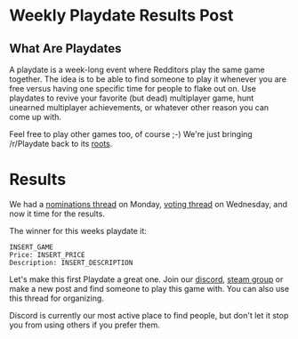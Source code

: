 # Weekly Playdate Results Post

## What Are Playdates

A playdate is a week-long event where Redditors play the same game together. The idea is to be able to find someone to play it whenever you are free versus having one specific time for people to flake out on. Use playdates to revive your favorite (but dead) multiplayer game, hunt unearned multiplayer achievements, or whatever other reason you can come up with.

Feel free to play other games too, of course ;-) We're just bringing /r/Playdate back to its [roots](https://www.reddit.com/r/gaming/comments/j8hpz/idea_for_subreddit_organize_nights_around/).

# Results

We had a [nominations thread](https://redd.it/75dnoi) on Monday, [voting thread](https://redd.it/75txk1) on Wednesday, and now it time for the results.

The winner for this weeks playdate it:

    INSERT_GAME
    Price: INSERT_PRICE
    Description: INSERT_DESCRIPTION
    
Let's make this first Playdate a great one. Join our [discord](https://discord.gg/playdate), [steam group](http://steamcommunity.com/groups/joinplaydate) or make a new post and find someone to play this game with. You can also use this thread for organizing.

Discord is currently our most active place to find people, but don't let it stop you from using others if you prefer them.
